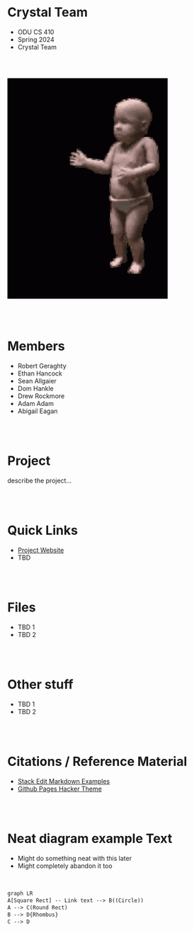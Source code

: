 # Crystal Team
- ODU CS 410
- Spring 2024
- Crystal Team

<br>
<br>

![](dancingbaby.gif)

<br>
<br>

# Members
- Robert Geraghty
- Ethan Hancock
- Sean Allgaier
- Dom Hankle
- Drew Rockmore
- Adam Adam
- Abigail Eagan

<br>
<br>

# Project
describe the project...

<br>
<br>

# Quick Links
- [Project Website](https://rgera002.github.io/Spring-2024-Crystal-Team-CS410/)
- TBD

<br>
<br>

# Files
- TBD 1
- TBD 2

<br>
<br>

# Other stuff
- TBD 1
- TBD 2

<br>
<br>

# Citations / Reference Material
- [Stack Edit Markdown Examples](https://stackedit.io/app#)
- [Github Pages Hacker Theme](https://pages-themes.github.io/hacker/)

<br>
<br>

# Neat diagram example Text
- Might do something neat with this later
- Might completely abandon it too

<br>

```mermaid
graph LR
A[Square Rect] -- Link text --> B((Circle))
A --> C(Round Rect)
B --> D{Rhombus}
C --> D

